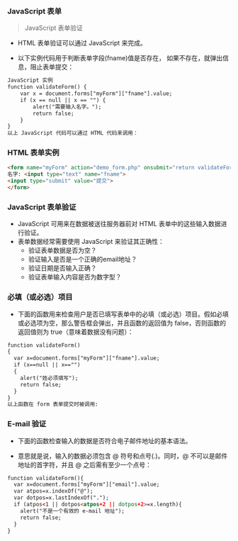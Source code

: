 ### JavaScript 表单
> JavaScript 表单验证
- HTML 表单验证可以通过 JavaScript 来完成。

- 以下实例代码用于判断表单字段(fname)值是否存在， 如果不存在，就弹出信息，阻止表单提交：

```html
JavaScript 实例
function validateForm() {
    var x = document.forms["myForm"]["fname"].value;
    if (x == null || x == "") {
        alert("需要输入名字。");
        return false;
    }
}
以上 JavaScript 代码可以通过 HTML 代码来调用：
```

### HTML 表单实例
```html
<form name="myForm" action="demo_form.php" onsubmit="return validateForm()" method="post">
名字: <input type="text" name="fname">
<input type="submit" value="提交">
</form>
```

### JavaScript 表单验证
- JavaScript 可用来在数据被送往服务器前对 HTML 表单中的这些输入数据进行验证。
- 表单数据经常需要使用 JavaScript 来验证其正确性：
    - 验证表单数据是否为空？
    - 验证输入是否是一个正确的email地址？
    - 验证日期是否输入正确？
    - 验证表单输入内容是否为数字型？

### 必填（或必选）项目
- 下面的函数用来检查用户是否已填写表单中的必填（或必选）项目。假如必填或必选项为空，那么警告框会弹出，并且函数的返回值为 false，否则函数的返回值则为 true（意味着数据没有问题）：

```html
function validateForm()
{
  var x=document.forms["myForm"]["fname"].value;
  if (x==null || x=="")
  {
    alert("姓必须填写");
    return false;
  }
}
以上函数在 form 表单提交时被调用:
```
### E-mail 验证
- 下面的函数检查输入的数据是否符合电子邮件地址的基本语法。

- 意思就是说，输入的数据必须包含 @ 符号和点号(.)。同时，@ 不可以是邮件地址的首字符，并且 @ 之后需有至少一个点号：

```html
function validateForm(){
  var x=document.forms["myForm"]["email"].value;
  var atpos=x.indexOf("@");
  var dotpos=x.lastIndexOf(".");
  if (atpos<1 || dotpos<atpos+2 || dotpos+2>=x.length){
    alert("不是一个有效的 e-mail 地址");
    return false;
  }
}
```
